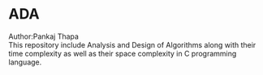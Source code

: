 # ADA
Author:Pankaj Thapa 
<br>
This repository include Analysis and Design of Algorithms along with their time complexity as well as their space complexity in C programming language.
